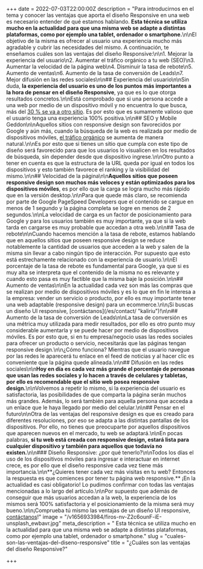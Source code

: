+++
date = 2022-07-03T22:00:00Z
description = "Para introducirnos en el tema y conocer las ventajas que aporta el diseño Responsive en una web es necesario entender de qué estamos hablando. **Esta técnica se utiliza mucho en la actualidad para que una misma web se adapte a distintas plataformas, como por ejemplo una tablet, ordenador o smartphone.**\n\nEl objetivo de la misma es ofrecer al usuario una experiencia mucho más agradable y cubrir las necesidades del mismo. A continuación, te enseñamos cuáles son las ventajas del diseño Responsive:\n\n1. Mejorar la experiencia del usuario\n2. Aumentar el tráfico orgánico a tu web (SEO)\n3. Aumentar la velocidad de la página web\n4. Disminuir la tasa de rebote\n5. Aumento de ventas\n6. Aumento de la tasa de conversión de Leads\n7. Mejor difusión en las redes sociales\n\n## Experiencia del usuario\n\nSin duda, **la experiencia del usuario es uno de los puntos más importantes a la hora de pensar en el diseño Responsive**, ya que es lo que otorga resultados concretos.\n\nEstá comprobado que si una persona accede a una web por medio de un dispositivo móvil y no encuentra lo que busca, más del [30 % se va a otro sitio](https://www.encora.com/es/blog/the-impact-of-mobile-optimization). Es por esto que es sumamente valioso que el usuario tenga una experiencia 100% positiva.\n\n## SEO y Mobile Geddon\n\nAquellos sitios con responsive design son favorecidos por Google y aún más, cuando la búsqueda de la web es realizada por medio de dispositivos móviles, [el tráfico orgánico](https://www.sage.com/es-es/blog/diccionario-empresarial/trafico-organico/#:\\~:text=Se%20entiende%20por%20tr%C3%A1fico%20org%C3%A1nico,probabilidad%20de%20generar%20una%20venta.) se aumenta de manera natural.\n\nEs por esto que si tienes un sitio que cumpla con este tipo de diseño será favorecido para que los usuarios lo visualicen en los resultados de búsqueda, sin depender desde que dispositivo ingrese.\n\nOtro punto a tener en cuenta es que la estructura de la URL queda por igual en todos los dispositivos y esto también favorece el ranking y la visibilidad del mismo.\n\n## Velocidad de la página\n\n**Aquellos sitios que poseen responsive design son muchos más veloces y están optimizados para los dispositivos móviles**, es por ello que la carga se logra mucho más rápido que en la versión desktop.\n\nPara que quede más claro, se recomienda por parte de Google PageSpeed Developers que el contenido se cargue en menos de 1 segundo y la página completa se logre en menos de 2 segundos.\n\nLa velocidad de carga es un factor de posicionamiento para Google y para los usuarios también es muy importante, ya que si la web tarda en cargarse es muy probable que accedan a otra web.\n\n## Tasa de rebote\n\nCuando hacemos mención a la tasa de rebote, estamos hablando que en aquellos sitios que poseen responsive design se reduce notablemente la cantidad de usuarios que acceden a la web y salen de la misma sin llevar a cabo ningún tipo de interacción. Por supuesto que esto está estrechamente relacionado con la experiencia de usuario.\n\nEl porcentaje de la tasa de rebote es fundamental para Google, ya que si es muy alta se interpreta que el contenido de la misma no es relevante y cuando esto pasa es muy factible que la misma baje la posición.\n\n## Aumento de ventas\n\nEn la actualidad cada vez son más las compras que se realizan por medio de dispositivos móviles y es lo que en fin le interesa a la empresa: vender un servicio o producto, por ello es muy importante tener una web adaptable (responsive design) para un ecommerce.\n\n¡Si buscas un diseño UI responsive, [contáctanos](/es/contact/ \"kaliriu\")!\n\n## Aumento de la tasa de conversión de Leads\n\nLa tasa de conversión es una métrica muy utilizada para medir resultados, por ello es otro punto muy considerable aumentarla y se puede hacer por medio de dispositivos móviles. Es por esto que, si en tu empresa/negocio usas las redes sociales para ofrecer un producto o servicio, necesitarás que las páginas tengan responsive design.\n\n¿Cómo funciona? Mientras que el usuario navegue por las redes le aparecerá tu enlace en el feed de noticias y al hacer clic es conveniente que la página quede alineada.\n\n## Difusión en las redes sociales\n\n**Hoy en día es cada vez más grande el porcentaje de personas que usan las redes sociales y lo hacen a través de celulares y tabletas, por ello es recomendable que el sitio web posea responsive design.**\n\nVolvemos a repetir lo mismo, si la experiencia del usuario es satisfactoria, las posibilidades de que comparta la página serán muchos más grandes. Además, lo será también para aquella persona que acceda a un enlace que le haya llegado por medio del celular.\n\n## Pensar en el futuro\n\nOtra de las ventajas del responsive design es que es creado para diferentes resoluciones, por eso se adapta a las distintas pantallas de los dispositivos. Por ello, no tienes que preocuparte por aquellos dispositivos que aparecen nuevos en el mercado, tu web se adaptará.\n\nEn pocas palabras, **si tu web está creada con responsive design, estará lista para cualquier dispositivo y también para aquellos que todavía no existen.**\n\n### Diseño Responsive: ¿por qué tenerlo?\n\nTodos los días el uso de los dispositivos móviles para ingresar e interactuar en internet crece, es por ello que el diseño responsive cada vez tiene más importancia.\n\n**¿Quieres tener cada vez más visitas en tu web? Entonces la respuesta es que comiences por tener tu página web responsive.** ¡En la actualidad es casi obligatorio! Lo pudimos confirmar con todas las ventajas mencionadas a lo largo del artículo.\n\nPor supuesto que además de conseguir que más usuarios accedan a la web, la experiencia de los mismos será 100% satisfactoria y el posicionamiento de la misma será muy bueno.\n\n¡Comprueba tú mismo las ventajas de un diseño UI responsive, [contáctanos](/es/contact)!"
image = "/v1656933984/firos-nv-Z2c6ounF-iE-unsplash_ewbavr.jpg"
meta_description = " Esta técnica se utiliza mucho en la actualidad para que una misma web se adapte a distintas plataformas, como por ejemplo una tablet, ordenador o smartphone."
slug = "cuales-son-las-ventajas-del-diseno-responsive"
title = "¿Cuáles son las ventajas del diseño Responsive?"

+++
